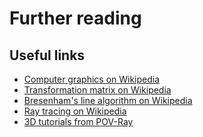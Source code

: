# Further reading

## Useful links

- [Computer graphics on Wikipedia](https://en.wikipedia.org/wiki/Computer_graphics)
- [Transformation matrix on Wikipedia](https://en.wikipedia.org/wiki/Transformation_matrix)
- [Bresenham's line algorithm on Wikipedia](https://en.wikipedia.org/wiki/Bresenham%27s_line_algorithm)
- [Ray tracing on Wikipedia](https://en.wikipedia.org/wiki/Ray_tracing_(graphics))
- [3D tutorials from POV-Ray](http://www.povray.org/resources/links/3D_Tutorials/POV-Ray_Tutorials/)
